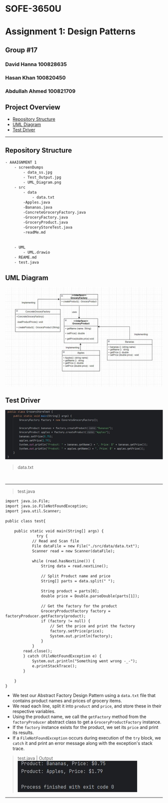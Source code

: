# SOFE-3650U

# Assignment 1: Design Patterns

## Group #17

### David Hanna 100828635
### Hasan Khan 100820450
### Abdullah Ahmed 100821709


## Project Overview

- [Repository Structure](#repository-structure)
- [UML Diagram](#uml-diagram)
- [Test Driver](#test-driver)

---

## Repository Structure

```
- AAAIGNMENT 1
	- screenDumps
		- data_ss.jpg
		- Test_Output.jpg
		- UML_Diagram.png
	- src
		- data
			- data.txt
		-Apples.java
        -Bananas.java
        -ConcreteGroceryFactory.java
        -GroceryFactory.java
        -GroceryProduct.java
        -GroceryStoreTest.java
        -readMe.md


	- UML
		- UML.drawio
	- REAME.md
	- test.java
```

## UML Diagram

![](./Assignment_GRP_17/image/uml.jpg)

## Test Driver
![](./Assignment_GRP_17/image/test.jpg)
> data.txt

![]()

---

> test.java

```
import java.io.File;
import java.io.FileNotFoundException;
import java.util.Scanner;

public class test{

    public static void main(String[] args) {
              try {
            // Read and Scan file
            File dataFile = new File("./src/data/data.txt");
            Scanner read = new Scanner(dataFile);

            while (read.hasNextLine()) {
                String data = read.nextLine();

                // Split Product name and price
                String[] parts = data.split(" ");

                String product = parts[0];
                double price = Double.parseDouble(parts[1]);

                // Get the factory for the product
                GroceryProductFactory factory = factoryProducer.getFactory(product);
                if (factory != null) {
                    // Set the price and print the factory
                    factory.setPrice(price);
                    System.out.println(factory);
                }
            }
        read.close();
        } catch (FileNotFoundException e) {
            System.out.println("Something went wrong -_-");
            e.printStackTrace();
        }

    }
}
```

- We test our Abstract Factory Design Pattern using a `data.txt` file that contains product names and prices of grocery items.
- We read each line, split it into `product` and `price`, and store these in their respective variables.
- Using the product name, we call the `getFactory` method from the `factoryProducer` abstract class to get a `GroceryProductFactory` instance.
- If the `factory` instance exists for the product, we set its `price` and print its results.
- If a `FileNotFoundException` occurs during execution of the `try` block, we `catch` it and print an error message along with the exception's stack trace.

> test.java | Output
![](./Assignment_GRP_17/image/output.jpg)
---

![]()
